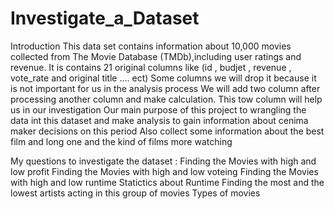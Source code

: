 # Investigate_a_Dataset
Introduction
This data set contains information about 10,000 movies collected from The Movie Database (TMDb),including user ratings and revenue. It is contains 21 original columns like (id , budjet , revenue , vote_rate and original title .... ect) Some columns we will drop it because it is not important for us in the analysis process We will add two column after processing another column and make calculation. This tow column will help us in our investigation Our main purpose of this project to wrangling the data int this dataset and make analysis to gain information about cenima maker decisions on this period Also collect some information about the best film and long one and the kind of films more watching

My questions to investigate the dataset :
Finding the Movies with high and low profit
Finding the Movies with high and low voteing
Finding the Movies with high and low runtime
Statictics about Runtime
Finding the most and the lowest artists acting in this group of movies
Types of movies
